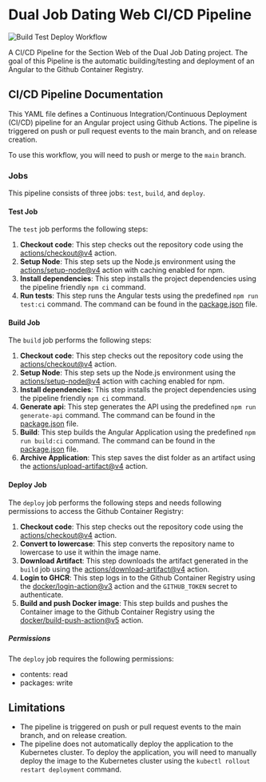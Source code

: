 # Dual Job Dating Web CI/CD Pipeline

![Build Test Deploy Workflow](https://github.com/FH-JOANNEUM-MSD/dual-job-date-web/actions/workflows/pipeline-build-test-deploy.yml/badge.svg)

A CI/CD Pipeline for the Section Web of the Dual Job Dating project. The goal of this Pipeline is the automatic building/testing and deployment of an Angular to the Github Container Registry.

## CI/CD Pipeline Documentation

This YAML file defines a Continuous Integration/Continuous Deployment (CI/CD) pipeline for an Angular project using Github Actions. The pipeline is triggered on push or pull request events to the main branch, and on release creation.

To use this workflow, you will need to push or merge to the `main` branch.

### Jobs

This pipeline consists of three jobs: `test`, `build`, and `deploy`.

#### Test Job

The `test` job performs the following steps:

1. **Checkout code**: This step checks out the repository code using the [actions/checkout@v4](https://github.com/actions/checkout) action.
2. **Setup Node**: This step sets up the Node.js environment using the [actions/setup-node@v4](https://github.com/actions/setup-node) action with caching enabled for npm.
3. **Install dependencies**: This step installs the project dependencies using the pipeline friendly `npm ci` command.
4. **Run tests**: This step runs the Angular tests using the predefined `npm run test:ci` command. The command can be found in the [package.json](../../package.json) file.

#### Build Job

The `build` job performs the following steps:

1. **Checkout code**: This step checks out the repository code using the [actions/checkout@v4](https://github.com/actions/checkout) action.
2. **Setup Node**: This step sets up the Node.js environment using the [actions/setup-node@v4](https://github.com/actions/setup-node) action with caching enabled for npm.
3. **Install dependencies**: This step installs the project dependencies using the pipeline friendly `npm ci` command.
4. **Generate api**: This step generates the API using the predefined `npm run generate-api` command. The command can be found in the [package.json](../../package.json) file.
5. **Build**: This step builds the Angular Application using the predefined `npm run build:ci` command. The command can be found in the [package.json](../../package.json) file.
6. **Archive Application**: This step saves the dist folder as an artifact using the [actions/upload-artifact@v4](https://github.com/actions/upload-artifact) action.

#### Deploy Job

The `deploy` job performs the following steps and needs following permissions to access the Github Container Registry:

1. **Checkout code**: This step checks out the repository code using the [actions/checkout@v4](https://github.com/actions/checkout) action.
2. **Convert to lowercase**: This step converts the repository name to lowercase to use it within the image name.
3. **Download Artifact**: This step downloads the artifact generated in the `build` job using the [actions/download-artifact@v4](https://github.com/actions/download-artifact) action.
4. **Login to GHCR**: This step logs in to the Github Container Registry using the [docker/login-action@v3](https://github.com/docker/login-action) action and the `GITHUB_TOKEN` secret to authenticate.
5. **Build and push Docker image**: This step builds and pushes the Container image to the Github Container Registry using the [docker/build-push-action@v5](https://github.com/docker/build-push-action) action.

##### Permissions

The `deploy` job requires the following permissions:

- contents: read
- packages: write

## Limitations

- The pipeline is triggered on push or pull request events to the main branch, and on release creation.
- The pipeline does not automatically deploy the application to the Kubernetes cluster. To deploy the application, you will need to manually deploy the image to the Kubernetes cluster using the `kubectl rollout restart deployment` command.
